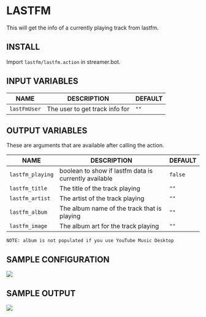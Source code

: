 # LASTFM

This will get the info of a currently playing track from lastfm.

## INSTALL

Import `lastfm/lastfm.action` in streamer.bot.

## INPUT VARIABLES
| NAME | DESCRIPTION | DEFAULT | 
| --- | --- | --- |
| `lastFmUser` | The user to get track info for | `""` | 

## OUTPUT VARIABLES

These are arguments that are available after calling the action.

| NAME | DESCRIPTION | DEFAULT | 
| --- | --- | --- |
| `lastfm_playing` | boolean to show if lastfm data is currently available | `false` | 
| `lastfm_title` | The title of the track playing | `""` | 
| `lastfm_artist` | The artist of the track playing | `""` | 
| `lastfm_album` | The album name of the track that is playing | `""` | 
| `lastfm_image` | The album art for the track playing | `""` | 

`NOTE: album is not populated if you use YouTube Music Desktop`

## SAMPLE CONFIGURATION
![](https://i.imgur.com/hwkyIOB.png)

## SAMPLE OUTPUT
![](https://i.imgur.com/RzHLkyy.png)
